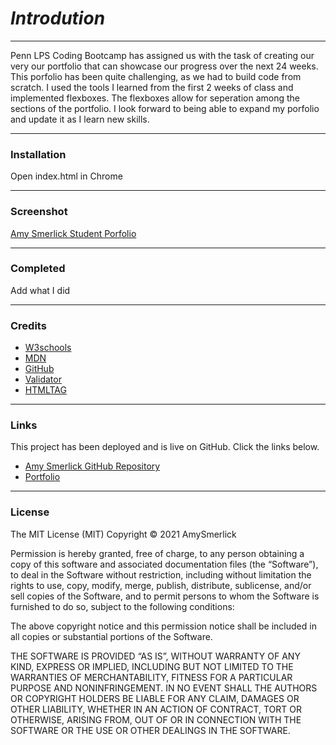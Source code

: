 <Portfolio>

# _**Introdution**_
***
Penn LPS Coding Bootcamp has assigned us with the task of creating our very our portfolio that can showcase our progress over the next 24 weeks. This porfolio has been quite challenging, as we had to build code from scratch. I used the tools I learned from the first 2 weeks of class and implemented flexboxes. The flexboxes allow for seperation among the sections of the portfolio. I look forward to being able to expand my porfolio and update it as I learn new skills.

***
### __Installation__


Open index.html in Chrome

***
### __Screenshot__
[Amy Smerlick Student Porfolio](https://amysmerlick.github.io/Porftfolio/)
***

### __Completed__


Add what I did

***
### __Credits__

- [W3schools](https://www.w3schools.com/)
- [MDN](https://developer.mozilla.org/en-US/docs/Web/CSS/CSS_Selectors)
- [GitHub](https://coding-boot-camp.github.io/full-stack/github/professional-readme-guide)
- [Validator](https://validator.w3.org/)
- [HTMLTAG](https://medium.com/@zac_heisey/7-alternatives-to-the-div-html-tag-7c888c7b5036)

***
### __Links__

This project has been deployed and is live on GitHub. Click the links below.

-  [Amy Smerlick GitHub Repository](https://github.com/amysmerlick)
-   [Portfolio](https://amysmerlick.github.io/Porftfolio/)

***
### __License__

The MIT License (MIT)
Copyright © 2021 AmySmerlick

Permission is hereby granted, free of charge, to any person obtaining a copy of this software and associated documentation files (the “Software”), to deal in the Software without restriction, including without limitation the rights to use, copy, modify, merge, publish, distribute, sublicense, and/or sell copies of the Software, and to permit persons to whom the Software is furnished to do so, subject to the following conditions:

The above copyright notice and this permission notice shall be included in all copies or substantial portions of the Software.

THE SOFTWARE IS PROVIDED “AS IS”, WITHOUT WARRANTY OF ANY KIND, EXPRESS OR IMPLIED, INCLUDING BUT NOT LIMITED TO THE WARRANTIES OF MERCHANTABILITY, FITNESS FOR A PARTICULAR PURPOSE AND NONINFRINGEMENT. IN NO EVENT SHALL THE AUTHORS OR COPYRIGHT HOLDERS BE LIABLE FOR ANY CLAIM, DAMAGES OR OTHER LIABILITY, WHETHER IN AN ACTION OF CONTRACT, TORT OR OTHERWISE, ARISING FROM, OUT OF OR IN CONNECTION WITH THE SOFTWARE OR THE USE OR OTHER DEALINGS IN THE SOFTWARE.

